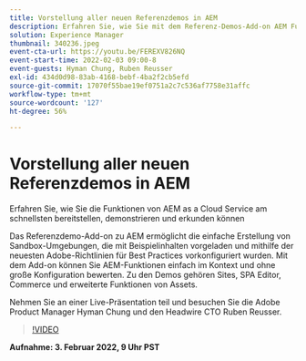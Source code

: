 ```yaml
---
title: Vorstellung aller neuen Referenzdemos in AEM
description: Erfahren Sie, wie Sie mit dem Referenz-Demos-Add-on AEM Funktionen von am schnellsten bereitstellen, demonstrieren und untersuchen können.
solution: Experience Manager
thumbnail: 340236.jpeg
event-cta-url: https://youtu.be/FEREXV826NQ
event-start-time: 2022-02-03 09:00-8
event-guests: Hyman Chung, Ruben Reusser
exl-id: 434d0d98-83ab-4168-bebf-4ba2f2cb5efd
source-git-commit: 17070f55bae19ef0751a2c7c536af7758e31affc
workflow-type: tm+mt
source-wordcount: '127'
ht-degree: 56%

---
```


# Vorstellung aller neuen Referenzdemos in AEM

Erfahren Sie, wie Sie die Funktionen von AEM as a Cloud Service am schnellsten bereitstellen, demonstrieren und erkunden können

Das Referenzdemo-Add-on zu AEM ermöglicht die einfache Erstellung von Sandbox-Umgebungen, die mit Beispielinhalten vorgeladen und mithilfe der neuesten Adobe-Richtlinien für Best Practices vorkonfiguriert wurden. Mit dem Add-on können Sie AEM-Funktionen einfach im Kontext und ohne große Konfiguration bewerten. Zu den Demos gehören Sites, SPA Editor, Commerce und erweiterte Funktionen von Assets.

Nehmen Sie an einer Live-Präsentation teil und besuchen Sie die Adobe Product Manager Hyman Chung und den Headwire CTO Ruben Reusser.

>[!VIDEO](https://video.tv.adobe.com/v/340236/?quality=12&learn=on)

**Aufnahme: 3. Februar 2022, 9 Uhr PST**
